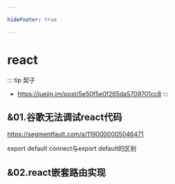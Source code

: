 ```yaml
---

hideFooter: true

---
```

# react #

::: tip 契子
- https://juejin.im/post/5e50f5e0f265da5709701cc8
:::

## &01.谷歌无法调试react代码 ##
https://segmentfault.com/a/1190000005046471

export default connect与export default的区别

## &02.react嵌套路由实现 ##


